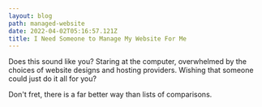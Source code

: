 ```yaml
---
layout: blog
path: managed-website
date: 2022-04-02T05:16:57.121Z
title: I Need Someone to Manage My Website For Me
---
```

Does this sound like you? Staring at the computer, overwhelmed by the choices of website designs and hosting providers. Wishing that someone could just do it all for you?

Don't fret, there is a far better way than lists of comparisons.